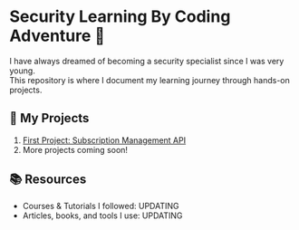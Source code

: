 # Security Learning By Coding Adventure 🔐

I have always dreamed of becoming a security specialist since I was very young.  
This repository is where I document my learning journey through hands-on projects.

## 📌 My Projects
1. [First Project: Subscription Management API](notes/README_first_project.md)
2. More projects coming soon!

## 📚 Resources
- Courses & Tutorials I followed: UPDATING
- Articles, books, and tools I use: UPDATING
